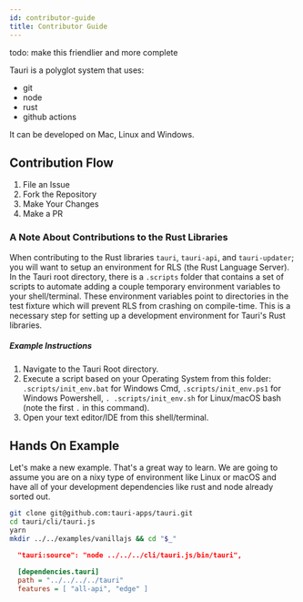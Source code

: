 ```yaml
---
id: contributor-guide
title: Contributor Guide
---
```


todo: make this friendlier and more complete

Tauri is a polyglot system that uses:

- git
- node
- rust
- github actions

It can be developed on Mac, Linux and Windows.

## Contribution Flow

1. File an Issue
2. Fork the Repository
3. Make Your Changes
4. Make a PR

### A Note About Contributions to the Rust Libraries

When contributing to the Rust libraries `tauri`, `tauri-api`, and `tauri-updater`; you will want to setup an environment for RLS (the Rust Language Server). In the Tauri root directory, there is a `.scripts` folder that contains a set of scripts to automate adding a couple temporary environment variables to your shell/terminal. These environment variables point to directories in the test fixture which will prevent RLS from crashing on compile-time. This is a necessary step for setting up a development environment for Tauri's Rust libraries.

##### _Example Instructions_

1. Navigate to the Tauri Root directory.
2. Execute a script based on your Operating System from this folder: `.scripts/init_env.bat` for Windows Cmd, `.scripts/init_env.ps1` for Windows Powershell, `. .scripts/init_env.sh` for Linux/macOS bash (note the first `.` in this command).
3. Open your text editor/IDE from this shell/terminal.

## Hands On Example

Let's make a new example. That's a great way to learn. We are going to assume you are on a nixy type of environment like Linux or macOS and have all of your development dependencies like rust and node already sorted out.

```sh
git clone git@github.com:tauri-apps/tauri.git
cd tauri/cli/tauri.js
yarn
mkdir ../../examples/vanillajs && cd "$_"
```

```json
  "tauri:source": "node ../../../cli/tauri.js/bin/tauri",
```

```ini
  [dependencies.tauri]
  path = "../../../../tauri"
  features = [ "all-api", "edge" ]
```
